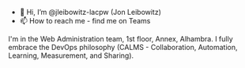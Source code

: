 - 👋 Hi, I’m @jleibowitz-lacpw (Jon Leibowitz)
- 📫 How to reach me - find me on Teams


I'm in the Web Administration team, 1st floor, Annex, Alhambra. I fully embrace the DevOps philosophy (CALMS - Collaboration, Automation, Learning, Measurement, and Sharing).

<!---
jleibowitz-lacpw/jleibowitz-lacpw is a ✨ special ✨ repository because its `README.md` (this file) appears on your GitHub profile.
You can click the Preview link to take a look at your changes.
--->
